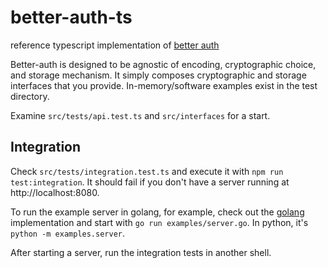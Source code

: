 # better-auth-ts
reference typescript implementation of [better auth](https://github.com/jasoncolburne/better-auth)

Better-auth is designed to be agnostic of encoding, cryptographic choice, and storage mechanism.
It simply composes cryptographic and storage interfaces that you provide. In-memory/software
examples exist in the test directory.

Examine `src/tests/api.test.ts` and `src/interfaces` for a start.

## Integration

Check `src/tests/integration.test.ts` and execute it with `npm run test:integration`. It should fail
if you don't have a server running at http://localhost:8080.

To run the example server in golang, for example, check out the
[golang](https://github.com/jasoncolburne/better-auth-go) implementation and start with
`go run examples/server.go`. In python, it's `python -m examples.server`.

After starting a server, run the integration tests in another shell.
